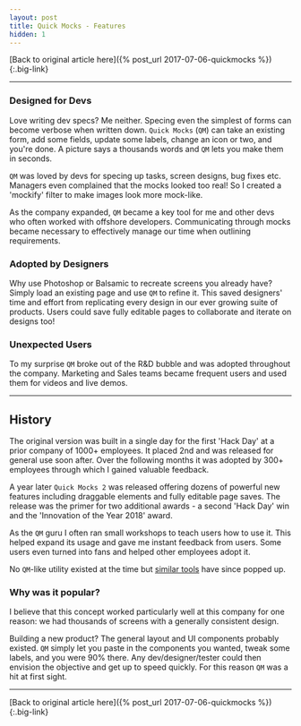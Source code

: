 ```yaml
---
layout: post
title: Quick Mocks - Features
hidden: 1
---
```


[Back to original article here]({% post_url 2017-07-06-quickmocks %}){:.big-link}

---

### Designed for Devs
Love writing dev specs? Me neither. Specing even the simplest of forms can become verbose when written down. `Quick Mocks` (`QM`) can take an existing form, add some fields, update some labels, change an icon or two, and you're done. A picture says a thousands words and `QM` lets you make them in seconds.

`QM` was loved by devs for specing up tasks, screen designs, bug fixes etc. Managers even complained that the mocks looked too real! So I created a 'mockify' filter to make images look more mock-like.

As the company expanded, `QM` became a key tool for me and other devs who often worked with offshore developers. Communicating through mocks became necessary to effectively manage our time when outlining requirements.

### Adopted by Designers
Why use Photoshop or Balsamic to recreate screens you already have? Simply load an existing page and use `QM` to refine it. This saved designers' time and effort from replicating every design in our ever growing suite of products. Users could save fully editable pages to collaborate and iterate on designs too!

### Unexpected Users
To my surprise `QM` broke out of the R&D bubble and was adopted throughout the company. Marketing and Sales teams became frequent users and used them for videos and live demos.

---

## History
The original version was built in a single day for the first 'Hack Day' at a prior company of 1000+ employees. It placed 2nd and was released for general use soon after. Over the following months it was adopted by 300+ employees through which I gained valuable feedback.

A year later `Quick Mocks 2` was released offering dozens of powerful new features including draggable elements and fully editable page saves. The release was the primer for two additional awards - a second 'Hack Day' win and the 'Innovation of the Year 2018' award.

As the `QM` guru I often ran small workshops to teach users how to use it. This helped expand its usage and gave me instant feedback from users. Some users even turned into fans and helped other employees adopt it.

No `QM`-like utility existed at the time but [similar tools](https://github.com/GoogleChromeLabs/ProjectVisBug) have since popped up.

### Why was it popular?
I believe that this concept worked particularly well at this company for one reason: we had thousands of screens with a generally consistent design.

Building a new product? The general layout and UI components probably existed. `QM` simply let you paste in the components you wanted, tweak some labels, and you were 90% there. Any dev/designer/tester could then envision the objective and get up to speed quickly. For this reason `QM` was a hit at first sight.

---

[Back to original article here]({% post_url 2017-07-06-quickmocks %}){:.big-link}